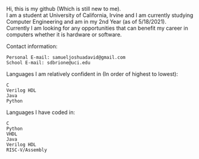 Hi, this is my github (Which is still new to me).\
I am a student at University of California, Irvine and I am currently studying Computer Engineering and am in my 2nd Year (as of 5/18/2021).\
Currently I am looking for any opportunities that can benefit my career in computers whether it is hardware or software.

Contact information: 

	Personal E-mail: samueljoshuadavid@gmail.com
	School E-mail: sdbrione@uci.edu

Languages I am relatively confident in (In order of highest to lowest):

	C
	Verilog HDL
	Java
	Python

Languages I have coded in:

	C
	Python
	VHDL
	Java
	Verilog HDL
	RISC-V/Assembly
